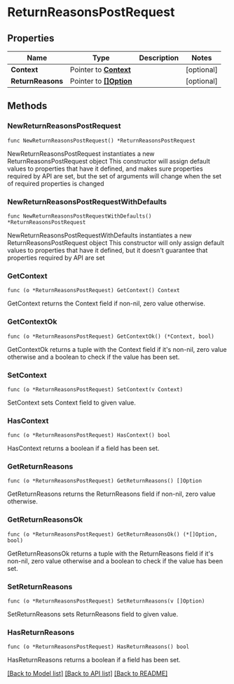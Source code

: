 # ReturnReasonsPostRequest

## Properties

Name | Type | Description | Notes
------------ | ------------- | ------------- | -------------
**Context** | Pointer to [**Context**](Context.md) |  | [optional] 
**ReturnReasons** | Pointer to [**[]Option**](Option.md) |  | [optional] 

## Methods

### NewReturnReasonsPostRequest

`func NewReturnReasonsPostRequest() *ReturnReasonsPostRequest`

NewReturnReasonsPostRequest instantiates a new ReturnReasonsPostRequest object
This constructor will assign default values to properties that have it defined,
and makes sure properties required by API are set, but the set of arguments
will change when the set of required properties is changed

### NewReturnReasonsPostRequestWithDefaults

`func NewReturnReasonsPostRequestWithDefaults() *ReturnReasonsPostRequest`

NewReturnReasonsPostRequestWithDefaults instantiates a new ReturnReasonsPostRequest object
This constructor will only assign default values to properties that have it defined,
but it doesn't guarantee that properties required by API are set

### GetContext

`func (o *ReturnReasonsPostRequest) GetContext() Context`

GetContext returns the Context field if non-nil, zero value otherwise.

### GetContextOk

`func (o *ReturnReasonsPostRequest) GetContextOk() (*Context, bool)`

GetContextOk returns a tuple with the Context field if it's non-nil, zero value otherwise
and a boolean to check if the value has been set.

### SetContext

`func (o *ReturnReasonsPostRequest) SetContext(v Context)`

SetContext sets Context field to given value.

### HasContext

`func (o *ReturnReasonsPostRequest) HasContext() bool`

HasContext returns a boolean if a field has been set.

### GetReturnReasons

`func (o *ReturnReasonsPostRequest) GetReturnReasons() []Option`

GetReturnReasons returns the ReturnReasons field if non-nil, zero value otherwise.

### GetReturnReasonsOk

`func (o *ReturnReasonsPostRequest) GetReturnReasonsOk() (*[]Option, bool)`

GetReturnReasonsOk returns a tuple with the ReturnReasons field if it's non-nil, zero value otherwise
and a boolean to check if the value has been set.

### SetReturnReasons

`func (o *ReturnReasonsPostRequest) SetReturnReasons(v []Option)`

SetReturnReasons sets ReturnReasons field to given value.

### HasReturnReasons

`func (o *ReturnReasonsPostRequest) HasReturnReasons() bool`

HasReturnReasons returns a boolean if a field has been set.


[[Back to Model list]](../README.md#documentation-for-models) [[Back to API list]](../README.md#documentation-for-api-endpoints) [[Back to README]](../README.md)


